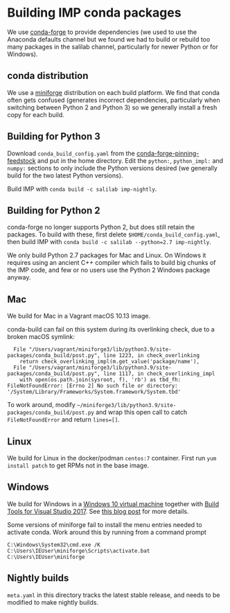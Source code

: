 # Building IMP conda packages

We use [conda-forge](https://conda-forge.org/) to provide dependencies
(we used to use the Anaconda defaults channel but we found we had to build
or rebuild too many packages in the salilab channel, particularly for
newer Python or for Windows).

## conda distribution

We use a [miniforge](https://github.com/conda-forge/miniforge/releases)
distribution on each build platform. We find that conda often gets confused
(generates incorrect dependencies, particularly when switching between Python
2 and Python 3) so we generally install a fresh copy for each build.

## Building for Python 3

Download `conda_build_config.yaml` from the [conda-forge-pinning-feedstock](https://github.com/conda-forge/conda-forge-pinning-feedstock/blob/master/recipe/conda_build_config.yaml)
and put in the home directory. Edit the `python:`, `python_impl:` and
`numpy:` sections to only include the Python versions desired (we generally
build for the two latest Python versions).

Build IMP with `conda build -c salilab imp-nightly`.

## Building for Python 2

conda-forge no longer supports Python 2, but does still retain the packages.
To build with these, first delete `$HOME/conda_build_config.yaml`, then
build IMP with `conda build -c salilab --python=2.7 imp-nightly`.

We only build Python 2.7 packages for Mac and Linux. On Windows it requires
using an ancient C++ compiler which fails to build big chunks of the IMP code,
and few or no users use the Python 2 Windows package anyway.

## Mac

We build for Mac in a Vagrant macOS 10.13 image.

conda-build can fail on this system during its overlinking check, due
to a broken macOS symlink:

      File "/Users/vagrant/miniforge3/lib/python3.9/site-packages/conda_build/post.py", line 1223, in check_overlinking
        return check_overlinking_impl(m.get_value('package/name'),
      File "/Users/vagrant/miniforge3/lib/python3.9/site-packages/conda_build/post.py", line 1117, in check_overlinking_impl
        with open(os.path.join(sysroot, f), 'rb') as tbd_fh:
    FileNotFoundError: [Errno 2] No such file or directory: '/System/Library/Frameworks/System.framework/System.tbd'

To work around, modify `~/miniforge3/lib/python3.9/site-packages/conda_build/post.py`
and wrap this open call to catch `FileNotFoundError` and return `lines=[]`.

## Linux

We build for Linux in the docker/podman `centos:7` container.
First run `yum install patch` to get RPMs not in the base image.

## Windows

We build for Windows in a
[Windows 10 virtual machine](https://developer.microsoft.com/en-us/microsoft-edge/tools/vms/)
together with
[Build Tools for Visual Studio 2017](https://visualstudio.microsoft.com/vs/older-downloads/).
See [this blog post](https://beenje.github.io/blog/posts/how-to-setup-a-windows-vm-to-build-conda-packages/)
for more details.

Some versions of miniforge fail to install the menu entries needed to activate
conda. Work around this by running from a command prompt

    C:\Windows\System32\cmd.exe /K C:\Users\IEUser\miniforge\Scripts\activate.bat C:\Users\IEUser\miniforge

## Nightly builds

`meta.yaml` in this directory tracks the latest stable release, and needs
to be modified to make nightly builds.
